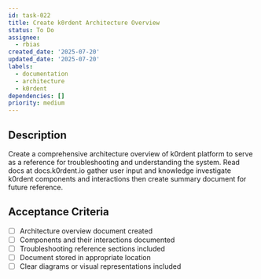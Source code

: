 ```yaml
---
id: task-022
title: Create k0rdent Architecture Overview
status: To Do
assignee:
  - rbias
created_date: '2025-07-20'
updated_date: '2025-07-20'
labels:
  - documentation
  - architecture
  - k0rdent
dependencies: []
priority: medium
---
```


## Description

Create a comprehensive architecture overview of k0rdent platform to serve as a reference for troubleshooting and understanding the system. Read docs at docs.k0rdent.io gather user input and knowledge investigate k0rdent components and interactions then create summary document for future reference.

## Acceptance Criteria

- [ ] Architecture overview document created
- [ ] Components and their interactions documented
- [ ] Troubleshooting reference sections included
- [ ] Document stored in appropriate location
- [ ] Clear diagrams or visual representations included
